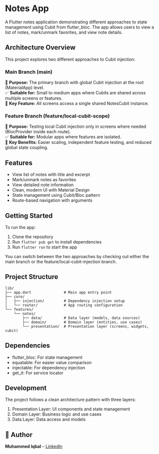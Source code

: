 # Notes App

A Flutter notes application demonstrating different approaches to state management using Cubit from flutter_bloc. The app allows users to view a list of notes, mark/unmark favorites, and view note details.

## Architecture Overview

This project explores two different approaches to Cubit injection:

### Main Branch (main)

🧱 **Purpose:** The primary branch with global Cubit injection at the root (MaterialApp) level.  
✅ **Suitable for:** Small to medium apps where Cubits are shared across multiple screens or features.  
🔁 **Key Feature:** All screens access a single shared NotesCubit instance.  

### Feature Branch (feature/local-cubit-scope)

🧪 **Purpose:** Testing local Cubit injection only in screens where needed (BlocProvider inside each route).  
✅ **Suitable for:** Modular apps where features are isolated.  
🧩 **Key Benefits:** Easier scaling, independent feature testing, and reduced global state coupling.  

## Features

- View list of notes with title and excerpt
- Mark/unmark notes as favorites
- View detailed note information
- Clean, modern UI with Material Design
- State management using Cubit/Bloc pattern
- Route-based navigation with arguments

## Getting Started

To run the app:

1. Clone the repository
2. Run `flutter pub get` to install dependencies
3. Run `flutter run` to start the app

You can switch between the two approaches by checking out either the main branch or the feature/local-cubit-injection branch.

## Project Structure

```
lib/
├── app.dart               # Main app entry point
├── core/
│   ├── injection/         # Dependency injection setup
│   └── router/            # App routing configuration
└── features/
    └── notes/
        ├── data/          # Data layer (models, data sources)
        ├── domain/        # Domain layer (entities, use cases)
        └── presentation/  # Presentation layer (screens, widgets, cubit)
```

## Dependencies

- flutter_bloc: For state management
- equatable: For easier value comparison
- injectable: For dependency injection
- get_it: For service locator

## Development

The project follows a clean architecture pattern with three layers:

1. Presentation Layer: UI components and state management
2. Domain Layer: Business logic and use cases
3. Data Layer: Data access and models

## 📣 Author

**Muhammed Iqbal** – [LinkedIn](https://linkedin.com/in/iqbaltld)
